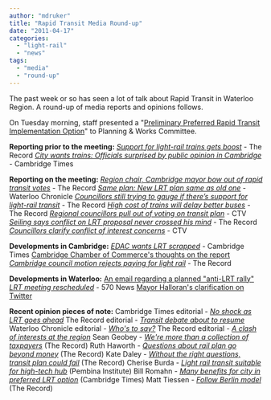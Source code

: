 ```yaml
---
author: "mdruker"
title: "Rapid Transit Media Round-up"
date: "2011-04-17"
categories: 
  - "light-rail"
  - "news"
tags: 
  - "media"
  - "round-up"
---
```


The past week or so has seen a lot of talk about Rapid Transit in Waterloo Region. A round-up of media reports and opinions follows.

On Tuesday morning, staff presented a "[Preliminary Preferred Rapid Transit Implementation Option](https://rapidtransit.region.waterloo.on.ca/news/region-releases-report-on-preliminary-preferred-rapid-transit-implementation-option.html)" to Planning & Works Committee.

**Reporting prior to the meeting:** _[Support for light-rail trains gets boost](https://www.therecord.com/news/local/article/514354--support-for-light-rail-trains-gets-boost)_ - The Record _[City wants trains: Officials surprised by public opinion in Cambridge](https://www.cambridgetimes.ca/news/local/article/983699--city-wants-trains)_ - Cambridge Times

**Reporting on the meeting:** _[Region chair, Cambridge mayor bow out of rapid transit votes](https://www.therecord.com/news/local/article/515755--region-chair-cambridge-mayor-bow-out-of-rapid-transit-votes)_ - The Record _[Same plan: New LRT plan same as old one](https://waterloochronicle.ca/news/article/233275)_ - Waterloo Chronicle _[Councillors still trying to gauge if there’s support for light-rail transit](https://www.therecord.com/news/local/article/517072--councillors-still-trying-to-gauge-if-there-s-support-for-light-rail-transit)_ - The Record _[High cost of trains will delay better buses](https://www.therecord.com/news/local/article/517304--high-cost-of-trains-will-delay-better-buses)_ - The Record _[Regional councillors pull out of voting on transit plan](https://swo.ctv.ca/servlet/an/local/CTVNews/20110412/rapid-transit-council-conflict-110412/20110412/?hub=SWOHome)_ - CTV _[Seiling says conflict on LRT proposal never crossed his mind](https://www.therecord.com/news/local/article/516645--seiling-says-conflict-on-lrt-proposal-never-crossed-his-mind)_ - The Record _[Councillors clarify conflict of interest concerns](https://swo.ctv.ca/servlet/an/local/CTVNews/20110413/councillors-conflict-transit-vote-110413/20110413/?hub=SWOHome)_ - CTV

**Developments in Cambridge:** _[EDAC wants LRT scrapped](https://www.cambridgetimes.ca/news/local/article/971479--edac-wants-lrt-scrapped)_ - Cambridge Times [Cambridge Chamber of Commerce's thoughts on the report](https://thecambridgechamber.wordpress.com/2011/04/12/cambridge-chamber-regional-staff-lrt-report/) _[Cambridge council motion rejects paying for light rail](https://www.therecord.com/news/local/article/517729--cambridge-council-motion-rejects-paying-for-light-rail)_ - The Record

**Developments in Waterloo:** [An email regarding a planned "anti-LRT rally"](https://www.wonderfulwaterloo.com/showthread.php?t=219&p=28769#post28769) _[LRT meeting rescheduled](https://www.570news.com/news/local/article/212537--lrt-meeting-rescheduled)_ - 570 News [Mayor Halloran's clarification on Twitter](https://twitter.com/#!/MayorBrenda/status/58640176997613568)

**Recent opinion pieces of note:** Cambridge Times editorial - _[No shock as LRT goes ahead](https://www.cambridgetimes.ca/opinion/editorial/article/979258--no-shock-as-lrt-goes-ahead)_ The Record editorial - _[Transit debate about to resume](https://www.therecord.com/opinion/editorial/article/514065--transit-debate-about-to-resume)_ Waterloo Chronicle editorial - _[Who's to say?](https://waterloochronicle.ca/opinions/article/233241)_ The Record editorial - _[A clash of interests at the region](https://www.therecord.com/opinion/editorial/article/516932--a-clash-of-interests-at-the-region)_ Sean Geobey - _[We're more than a collection of taxpayers](https://www.therecord.com/opinion/columns/article/510281--we-re-more-than-a-collection-of-taxpayers)_ (The Record) Ruth Haworth - _[Questions about rail plan go beyond money](https://www.therecord.com/opinion/columns/article/513515--questions-about-rail-plan-go-beyond-money)_ (The Record) Kate Daley - _[Without the right questions, transit plan could fail](https://www.therecord.com/opinion/columns/article/513991--without-the-right-questions-transit-plan-could-fail)_ (The Record) Cherise Burda - _[Light rail transit suitable for high-tech hub](https://www.pembina.org/op-ed/2202)_ (Pembina Institute) Bill Romahn - _[Many benefits for city in preferred LRT option](https://www.cambridgetimes.ca/opinion/letters/article/983646--many-benefits-for-city-in-preferred-lrt-option)_ (Cambridge Times) Matt Tiessen - _[Follow Berlin model](https://www.therecord.com/opinion/letters/article/517483--follow-berlin-model)_ (The Record)
